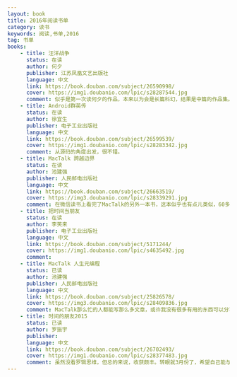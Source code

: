 ```yaml
---
layout: book
title: 2016年阅读书单
category: 读书
keywords: 阅读,书单,2016
tag: 书单
books: 
    - title: 汪洋战争
      status: 在读
      author: 何夕
      publisher: 江苏凤凰文艺出版社
      language: 中文
      link: https://book.douban.com/subject/26590998/
      cover: https://img1.doubanio.com/lpic/s28287544.jpg
      comment: 似乎是第一次读何夕的作品，本来以为会是长篇科幻，结果是中篇的作品集。看了一半（3-12），觉得似乎作者更看重故事后面的意义，有点儿像去年看的一本《美丽新世界》的感觉。
    - title: Android群英传
      status: 在读
      author: 徐宜生
      publisher: 电子工业出版社
      language: 中文
      link: https://book.douban.com/subject/26599539/
      cover: https://img1.doubanio.com/lpic/s28283342.jpg
      comment: 从源码的角度出发，很不错。
    - title: MacTalk 跨越边界
      status: 在读
      author: 池建强
      publisher: 人民邮电出版社
      language: 中文
      link: https://book.douban.com/subject/26663519/
      cover: https://img3.doubanio.com/lpic/s28339291.jpg
      comment: 在微信读书上看完了MacTalk的另外一本书，这本似乎也有点儿类似，60多篇相对独立的文章，试读了一小部分，后面需要18块，便没有买，也许下次还会回来看。
    - title: 把时间当朋友
      status: 在读
      author: 李笑来
      publisher: 电子工业出版社
      language: 中文
      link: https://book.douban.com/subject/5171244/
      cover: https://img1.doubanio.com/lpic/s4635492.jpg
      comment:
    - title: MacTalk 人生元编程
      status: 已读
      author: 池建强
      publisher: 人民邮电出版社
      language: 中文
      link: https://book.douban.com/subject/25826578/
      cover: https://img3.doubanio.com/lpic/s28409836.jpg
      comment: MacTalk那么忙的人都能写那么多文章，或许我没有很多有用的东西可以分享，但表达自我总是可以的。
    - title: 时间的朋友2015
      status: 已读
      author: 罗振宇
      publisher: 
      language: 中文
      link: https://book.douban.com/subject/26702493/
      cover: https://img1.doubanio.com/lpic/s28377483.jpg
      comment: 虽然没看罗辑思维，但总的来说，收获颇丰。转眼就3月份了，希望自己能与时间做朋友。
---
```





     
  
